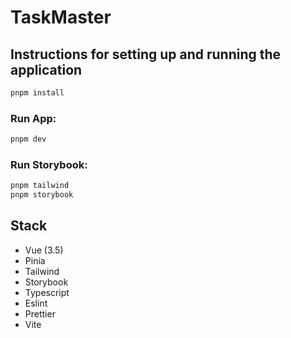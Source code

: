 # TaskMaster

## Instructions for setting up and running the application
```sh
pnpm install
```
### Run App:
```sh
pnpm dev
```
### Run Storybook:
```sh
pnpm tailwind
pnpm storybook
```


## Stack
- Vue (3.5)
- Pinia
- Tailwind
- Storybook
- Typescript
- Eslint
- Prettier
- Vite